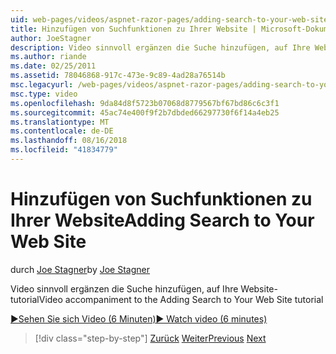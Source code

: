 ```yaml
---
uid: web-pages/videos/aspnet-razor-pages/adding-search-to-your-web-site
title: Hinzufügen von Suchfunktionen zu Ihrer Website | Microsoft-Dokumentation
author: JoeStagner
description: Video sinnvoll ergänzen die Suche hinzufügen, auf Ihre Website-tutorial
ms.author: riande
ms.date: 02/25/2011
ms.assetid: 78046868-917c-473e-9c89-4ad28a76514b
msc.legacyurl: /web-pages/videos/aspnet-razor-pages/adding-search-to-your-web-site
msc.type: video
ms.openlocfilehash: 9da84d8f5723b07068d8779567bf67bd86c6c3f1
ms.sourcegitcommit: 45ac74e400f9f2b7dbded66297730f6f14a4eb25
ms.translationtype: MT
ms.contentlocale: de-DE
ms.lasthandoff: 08/16/2018
ms.locfileid: "41834779"
---
```

<a name="adding-search-to-your-web-site"></a><span data-ttu-id="4af9f-103">Hinzufügen von Suchfunktionen zu Ihrer Website</span><span class="sxs-lookup"><span data-stu-id="4af9f-103">Adding Search to Your Web Site</span></span>
====================
<span data-ttu-id="4af9f-104">durch [Joe Stagner](https://github.com/JoeStagner)</span><span class="sxs-lookup"><span data-stu-id="4af9f-104">by [Joe Stagner](https://github.com/JoeStagner)</span></span>

<span data-ttu-id="4af9f-105">Video sinnvoll ergänzen die Suche hinzufügen, auf Ihre Website-tutorial</span><span class="sxs-lookup"><span data-stu-id="4af9f-105">Video accompaniment to the Adding Search to Your Web Site tutorial</span></span>

[<span data-ttu-id="4af9f-106">&#9654;Sehen Sie sich Video (6 Minuten)</span><span class="sxs-lookup"><span data-stu-id="4af9f-106">&#9654; Watch video (6 minutes)</span></span>](https://channel9.msdn.com/Blogs/ASP-NET-Site-Videos/adding-search-to-your-web-site)

> [!div class="step-by-step"]
> <span data-ttu-id="4af9f-107">[Zurück](adding-email-to-your-web-site.md)
> [Weiter](adding-social-networking-to-your-website.md)</span><span class="sxs-lookup"><span data-stu-id="4af9f-107">[Previous](adding-email-to-your-web-site.md)
[Next](adding-social-networking-to-your-website.md)</span></span>
